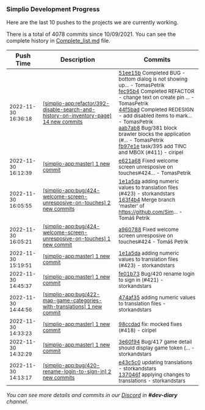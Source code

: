 
### Simplio Development Progress

Here are the last 10 pushes to the projects we are currently working.

There is a total of 4078 commits since 10/09/2021. You can see the complete history in
 [Complete_list.md](Complete_list.md) file.

| Push Time | Description | Commits |
| --- | --- | --- |
| <sub>2022-11-30 16:36:18</sub> | <sub>[[simplio-app:refactor/392\-disable\-search\-and\-history\-on\-inventory\-page] 14 new commits](https://github.com/SimplioOfficial/simplio-app/compare/724a52a4bf41...027fce3cfc7a)</sub> | <sub>[51ee15b](https://github.com/SimplioOfficial/simplio-app/commit/51ee15b9f0f95327313a6776004229ee21c157b6) Completed BUG - bottom dialog is not showing up... - TomasPetrik<br>[fec95b4](https://github.com/SimplioOfficial/simplio-app/commit/fec95b47801d9577f5895c7dab3f5ce6b621d89b) Completed REFACTOR - change text on create pin ... - TomasPetrik<br>[44f5bad](https://github.com/SimplioOfficial/simplio-app/commit/44f5badfa7ba1f192f95d57cf269e083ed77b32c) Completed REDESIGN - add disabled items to mark... - TomasPetrik<br>[aab7ab8](https://github.com/SimplioOfficial/simplio-app/commit/aab7ab8eeb4295070633ef188b7832123bd85639) Bug/381 block brawler blocks the application (#... - TomasPetrik<br>[fb97e1e](https://github.com/SimplioOfficial/simplio-app/commit/fb97e1ef6f540d68127260923d28b9cede9f8f64) task/395 add TINC and MBOX (#411) - ciripel</sub> |
| <sub>2022-11-30 16:12:39</sub> | <sub>[[simplio-app:master] 1 new commit](https://github.com/SimplioOfficial/simplio-app/commit/e621a68cd08e985781f7df65cdeb8321e4dd4523)</sub> | <sub>[e621a68](https://github.com/SimplioOfficial/simplio-app/commit/e621a68cd08e985781f7df65cdeb8321e4dd4523) Fixed welcome screen unresposive on touches#424... - TomasPetrik</sub> |
| <sub>2022-11-30 16:05:55</sub> | <sub>[[simplio-app:bug/424\-welcome\-screen\-unresposive\-on\-touches] 2 new commits](https://github.com/SimplioOfficial/simplio-app/compare/a96078839a61...163f4b448509)</sub> | <sub>[1e1a5da](https://github.com/SimplioOfficial/simplio-app/commit/1e1a5dac4c3b6323af832b5bc816632ef94f501f) adding numeric values to translation files (#423) - storkandstars<br>[163f4b4](https://github.com/SimplioOfficial/simplio-app/commit/163f4b44850962db1e900d9064e740f71613ddce) Merge branch 'master' of https://github.com/Sim... - Tomáš Petrík</sub> |
| <sub>2022-11-30 16:05:21</sub> | <sub>[[simplio-app:bug/424\-welcome\-screen\-unresposive\-on\-touches] 1 new commit](https://github.com/SimplioOfficial/simplio-app/commit/a96078839a614c46b9f4d6024d27e2555b12c483)</sub> | <sub>[a960788](https://github.com/SimplioOfficial/simplio-app/commit/a96078839a614c46b9f4d6024d27e2555b12c483) Fixed welcome screen unresposive on touches#424 - Tomáš Petrík</sub> |
| <sub>2022-11-30 15:19:51</sub> | <sub>[[simplio-app:master] 1 new commit](https://github.com/SimplioOfficial/simplio-app/commit/1e1a5dac4c3b6323af832b5bc816632ef94f501f)</sub> | <sub>[1e1a5da](https://github.com/SimplioOfficial/simplio-app/commit/1e1a5dac4c3b6323af832b5bc816632ef94f501f) adding numeric values to translation files (#423) - storkandstars</sub> |
| <sub>2022-11-30 14:45:37</sub> | <sub>[[simplio-app:master] 1 new commit](https://github.com/SimplioOfficial/simplio-app/commit/fe01b73a8a42e16678dfa674f4d1819affa1668a)</sub> | <sub>[fe01b73](https://github.com/SimplioOfficial/simplio-app/commit/fe01b73a8a42e16678dfa674f4d1819affa1668a) Bug/420 rename login to sign in (#421) - storkandstars</sub> |
| <sub>2022-11-30 14:44:56</sub> | <sub>[[simplio-app:bug/422\-map\-game\-categories\-with\-translations] 1 new commit](https://github.com/SimplioOfficial/simplio-app/commit/474af358461f6a666c1725e0e9845a7f1706548a)</sub> | <sub>[474af35](https://github.com/SimplioOfficial/simplio-app/commit/474af358461f6a666c1725e0e9845a7f1706548a) adding numeric values to translation files - storkandstars</sub> |
| <sub>2022-11-30 14:33:23</sub> | <sub>[[simplio-app:master] 1 new commit](https://github.com/SimplioOfficial/simplio-app/commit/98ccdad83094dbb7d2741b32252e3a98b9d2de5b)</sub> | <sub>[98ccdad](https://github.com/SimplioOfficial/simplio-app/commit/98ccdad83094dbb7d2741b32252e3a98b9d2de5b) fix: mocked fixes (#418) - ciripel</sub> |
| <sub>2022-11-30 14:32:29</sub> | <sub>[[simplio-app:master] 1 new commit](https://github.com/SimplioOfficial/simplio-app/commit/3e60f945b70264c9ca4205a419830c26714c29e1)</sub> | <sub>[3e60f94](https://github.com/SimplioOfficial/simplio-app/commit/3e60f945b70264c9ca4205a419830c26714c29e1) Bug/417 game detail should display game token (... - storkandstars</sub> |
| <sub>2022-11-30 14:13:17</sub> | <sub>[[simplio-app:bug/420\-rename\-login\-to\-sign\-in] 2 new commits](https://github.com/SimplioOfficial/simplio-app/compare/e75b55617577...137046f95a0c)</sub> | <sub>[e43c5c0](https://github.com/SimplioOfficial/simplio-app/commit/e43c5c09c183cfef8a9e7e884fb3f1896a6b5fad) updating translations - storkandstars<br>[137046f](https://github.com/SimplioOfficial/simplio-app/commit/137046f95a0ca2ad99b5f5b1039d9998bd3dd2fe) applying changes to translations - storkandstars</sub> |

_You can see more details and commits in our [Discord](https://discord.gg/aKhjuwZmdP) in **#dev-diary** channel._
